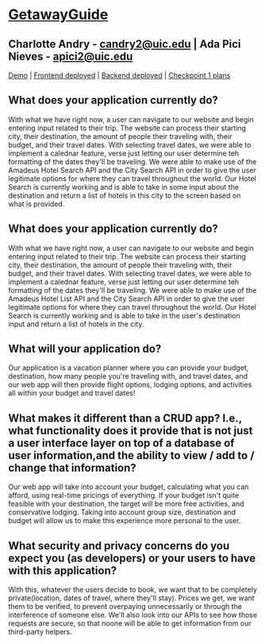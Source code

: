 # [GetawayGuide](https://github.com/candry1/final-project)

## Charlotte Andry - candry2@uic.edu | Ada Pici Nieves - apici2@uic.edu

[Demo](https://uic.zoom.us/rec/share/RBBu8un2c875CaNBxSBApxer3yeD8PLVZLXKJJ-IsmCe_Te1Aoe_ywBpUdzdwVQD.SznVkzSefv_OWqHw?startTime=1698850145000) | [Frontend deployed](https://getawayguide1234.onrender.com/) | [Backend deployed](https://getawayguide123.onrender.com/) | [Checkpoint 1 plans](https://getawayguide09.onrender.com/)

## What does your application currently do?

With what we have right now, a user can navigate to our website and begin entering input related to their trip. The website can process their starting city, their destination, the amount of people their traveling with, their budget, and their travel dates. With selecting travel dates, we were able to implement a calednar feature, verse just letting our user determine teh formatting of the dates they'll be traveling. We were able to make use of the Amadeus Hotel Search API and the City Search API in order to give the user legitimate options for where they can travel throughout the world. Our Hotel Search is currently working and is able to take in some input about the destination and return a list of hotels in this city to the screen based on what is provided.


## What does your application currently do?
With what we have right now, a user can navigate to our website and begin entering input related to their trip. The website can process their starting city, their destination, the amount of people their traveling with, their budget, and their travel dates. With selecting travel dates, we were able to implement a calednar feature, verse just letting our user determine teh formatting of the dates they'll be traveling. We were able to make use of the Amadeus Hotel List API and the City Search API in order to give the user legitimate options for where they can travel throughout the world. Our Hotel Search is currently working and is able to take in the user's destination input and return a list of hotels in the city. 

## What will your application do?

Our application is a vacation planner where you can provide your budget, destination, how many people you're traveling with, and travel dates, and our web app will then provide flight options, lodging options, and activities all within your budget and travel dates!

## What makes it different than a CRUD app? I.e., what functionality does it provide that is not just a user interface layer on top of a database of user information,and the ability to view / add to / change that information?

Our web app will take into account your budget, calculating what you can afford, using real-time pricings of everything. If your budget isn't quite feasible with your destination, the target will be more free activities, and conservative lodging. Taking into account group size, destination and budget will allow us to make this experience more personal to the user.

## What security and privacy concerns do you expect you (as developers) or your users to have with this application?

With this, whatever the users decide to book, we want that to be completely private(location, dates of travel, where they'll stay). Prices we get, we want them to be verified, to prevent overpaying unnecessarily or through the interference of someone else. We'll also look into our APIs to see how those requests are secure, so that noone will be able to get information from our third-party helpers.
